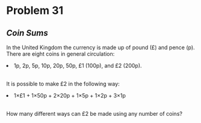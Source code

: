 # Problem 31
## _Coin Sums_



In the United Kingdom the currency is made up of pound (£) and pence (p). There are eight coins in general circulation:

<li>1p, 2p, 5p, 10p, 20p, 50p, £1 (100p), and £2 (200p).</li><br>

It is possible to make £2 in the following way:

<li>1×£1 + 1×50p + 2×20p + 1×5p + 1×2p + 3×1p</li><br>

How many different ways can £2 be made using any number of coins?
